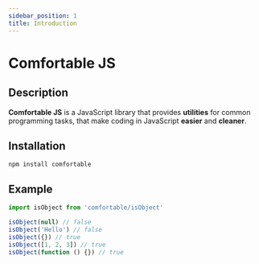```yaml
---
sidebar_position: 1
title: Introduction
---
```


# Comfortable JS

## Description

**Comfortable JS** is a JavaScript library that provides **utilities** for common programming tasks, that make coding in JavaScript **easier** and **cleaner**.

## Installation

```
npm install comfortable
```

## Example

```js
import isObject from 'comfortable/isObject'

isObject(null) // false
isObject('Hello') // false
isObject({}) // true
isObject([1, 2, 3]) // true
isObject(function () {}) // true
```

